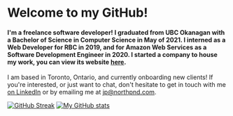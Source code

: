 # Welcome to my GitHub!

#### I'm a freelance software developer! I graduated from UBC Okanagan with a Bachelor of Science in Computer Science in May of 2021. I interned as a Web Developer for RBC in 2019, and for Amazon Web Services as a Software Development Engineer in 2020. I started a company to house my work, you can view its website [here](https://www.northpnd.com). 

I am based in Toronto, Ontario, and currently onboarding new clients! If you're interested, or just want to chat, don't hesitate to get in touch with me [on LinkedIn](https://www.linkedin.com/in/jean-philippe-abadir-2a931a157) or by emailing me at jp@northpnd.com. 

[![GitHub Streak](https://github-readme-streak-stats.herokuapp.com/?user=jpabadir)](https://git.io/streak-stats)
[![My GitHub stats](https://github-readme-stats.vercel.app/api?username=jpabadir)](https://github.com/anuraghazra/github-readme-stats)

<!--
**jpabadir/jpabadir** is a ✨ _special_ ✨ repository because its `README.md` (this file) appears on your GitHub profile.

Here are some ideas to get you started:

- 🔭 I’m currently working on ...
- 🌱 I’m currently learning ...
- 👯 I’m looking to collaborate on ...
- 🤔 I’m looking for help with ...
- 💬 Ask me about ...
- 📫 How to reach me: ...
- 😄 Pronouns: ...
- ⚡ Fun fact: ...
-->
